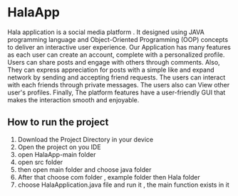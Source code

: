 # HalaApp
Hala application is a social media platform . It designed using JAVA programming language and  Object-Oriented Programming (OOP) concepts to deliver an interactive user experience. Our Application has many features as each user can create an account, complete with a personalized profile.  Users can share posts and engage with others through comments. Also, They can express appreciation for posts with a simple like and expand  network by sending and accepting friend requests. The users can interact with each friends through private messages. The users also can View other user's profiles. Finally, The platform features have a user-friendly GUI that makes the  interaction smooth and enjoyable.

## How to run the project
1) Download the Project Directory in your device
2) Open the project on you IDE
3) open HalaApp-main folder 
4) open src folder
5) then open main folder and choose java folder 
6) After that choose com folder , example folder then Hala folder
7) choose HalaApplication.java file and run it , the main function exists in it 
